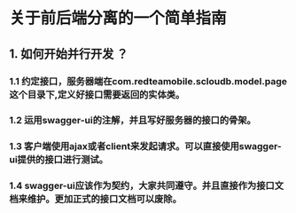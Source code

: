 # 关于前后端分离的一个简单指南

## 1. 如何开始并行开发 ？
### 1.1 约定接口，服务器端在com.redteamobile.scloudb.model.page这个目录下,定义好接口需要返回的实体类。
### 1.2 运用swagger-ui的注解，并且写好服务器的接口的骨架。
### 1.3 客户端使用ajax或者client来发起请求。可以直接使用swagger-ui提供的接口进行测试。
### 1.4 swagger-ui应该作为契约，大家共同遵守。并且直接作为接口文档来维护。更加正式的接口文档可以废除。
